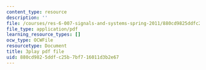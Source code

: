 ```yaml
---
content_type: resource
description: ''
file: /courses/res-6-007-signals-and-systems-spring-2011/880cd9825ddfc25b7bf716011d3b2e67_jGk3w1b7UXQ.pdf
file_type: application/pdf
learning_resource_types: []
ocw_type: OCWFile
resourcetype: Document
title: 3play pdf file
uid: 880cd982-5ddf-c25b-7bf7-16011d3b2e67
---
```

